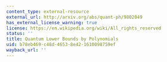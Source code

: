 ```yaml
---
content_type: external-resource
external_url: http://arxiv.org/abs/quant-ph/9802049
has_external_license_warning: true
license: https://en.wikipedia.org/wiki/All_rights_reserved
status: ''
title: Quantum Lower Bounds by Polynomials
uid: b78eb469-c48d-4653-8e42-1610098759ef
wayback_url: ''
---
```

